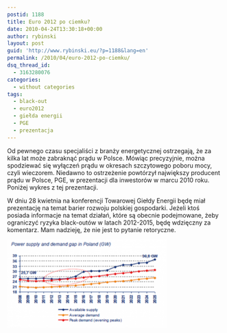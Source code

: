 ```yaml
---
postid: 1188
title: Euro 2012 po ciemku?
date: 2010-04-24T13:30:18+00:00
author: rybinski
layout: post
guid: 'http://www.rybinski.eu/?p=1188&lang=en'
permalink: /2010/04/euro-2012-po-ciemku/
dsq_thread_id:
  - 3163280076
categories:
  - without categories
tags:
  - black-out
  - euro2012
  - giełda energii
  - PGE
  - prezentacja
---
```

Od pewnego czasu specjaliści z branży energetycznej ostrzegają, że za kilka lat może zabraknąć prądu w Polsce. Mówiąc precyzyjnie, można spodziewać się wyłączeń prądu w okresach szczytowego poboru mocy, czyli wieczorem. Niedawno to ostrzeżenie powtórzył największy producent prądu w Polsce, PGE, w prezentacji dla inwestorów w marcu 2010 roku. Poniżej wykres z tej prezentacji.

W dniu 28 kwietnia na konferencji Towarowej Giełdy Energii będę miał prezentację na temat barier rozwoju polskiej gospodarki. Jeżeli ktoś posiada informacje na temat działań, które są obecnie podejmowane, żeby ograniczyć ryzyka black-outów w latach 2012-2015, będę wdzięczny za komentarz. Mam nadzieję, że nie jest to pytanie retoryczne.

<img class="aligncenter size-medium wp-image-1194" title="Podaz_popyt_prad" src="/uploads/Podaz_popyt_prad3-300x166.png" alt="Podaz_popyt_prad" width="372" height="205" />
